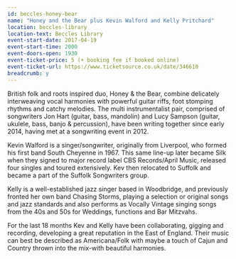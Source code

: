 ```yaml
---
id: beccles-honey-bear
name: "Honey and the Bear plus Kevin Walford and Kelly Pritchard"
location: beccles-library
location-text: Beccles Library
event-start-date: 2017-04-19
event-start-time: 2000
event-doors-open: 1930
event-ticket-price: 5 (+ booking fee if booked online)
event-ticket-url: https://www.ticketsource.co.uk/date/346610
breadcrumb: y
---
```


British folk and roots inspired duo, Honey & the Bear, combine delicately interweaving vocal harmonies with powerful guitar riffs, foot stomping rhythms and catchy melodies. The multi instrumentalist pair, comprised of songwriters Jon Hart (guitar, bass, mandolin) and Lucy Sampson (guitar, ukulele, bass, banjo & percussion), have been writing together since early 2014, having met at a songwriting event in 2012.

Kevin Walford is a singer/songwriter, originally from Liverpool, who formed his first band South Cheyenne in 1967. This same line-up later became Silk when they signed to major record label CBS Records/April Music, released four singles and toured extensively. Kev then relocated to Suffolk and became a part of the Suffolk Songwriters group.

Kelly is a well-established jazz singer based in Woodbridge, and previously fronted her own band Chasing Storms, playing a selection or original songs and jazz standards and also performs as Vocally Vintage singing songs from the 40s and 50s for Weddings, functions and Bar Mitzvahs.

For the last 18 months Kev and Kelly have been collaborating, gigging and recording, developing a great reputation in the East of England. Their music can best be described as Americana/Folk with maybe a touch of Cajun and Country thrown into the mix-with beautiful harmonies.
